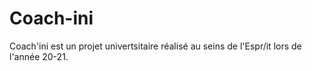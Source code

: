 # Coach-ini
Coach'ini est un projet univertsitaire réalisé au seins de l'Espr/it lors de l'année 20-21.
